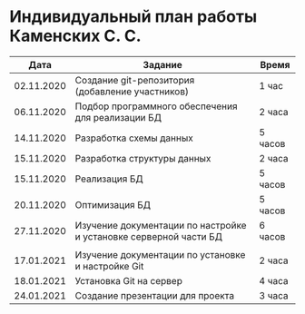 # Индивидуальный план работы Каменских С. С.

| Дата           | Задание                                                            | Время     |
|----------------|--------------------------------------------------------------------|-----------|
| 02.11.2020     | Создание git-репозитория (добавление участников)                   | 1 час     |
| 06.11.2020     | Подбор программного обеспечения для реализации БД                  | 2 часа    |
| 14.11.2020     | Разработка схемы данных                                            | 5 часов   |
| 15.11.2020     | Разработка структуры данных                                        | 2 часа    |
| 15.11.2020     | Реализация БД                                                      | 5 часов   |
| 20.11.2020     | Оптимизация БД                                                     | 5 часов   |
| 27.11.2020     | Изучение документации по настройке и установке серверной части БД  | 6 часов   |
|     |   |    |
| 17.01.2021     | Изучение документации по установке и настройке Git                 | 2 часа    |
| 18.01.2021     | Установка Git на сервер                                            | 4 часа    |
| 24.01.2021     | Создание презентации для проекта                                   | 3 часа    |

